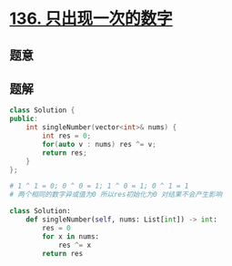 #  [136. 只出现一次的数字](https://leetcode-cn.com/problems/single-number/)

## 题意



## 题解



```c++
class Solution {
public:
    int singleNumber(vector<int>& nums) {
        int res = 0;
        for(auto v : nums) res ^= v;
        return res;
    }
};
```



```python
# 1 ^ 1 = 0; 0 ^ 0 = 1; 1 ^ 0 = 1; 0 ^ 1 = 1
# 两个相同的数字异或值为0 所以res初始化为0 对结果不会产生影响

class Solution:
    def singleNumber(self, nums: List[int]) -> int:
        res = 0
        for x in nums:
            res ^= x 
        return res
```


